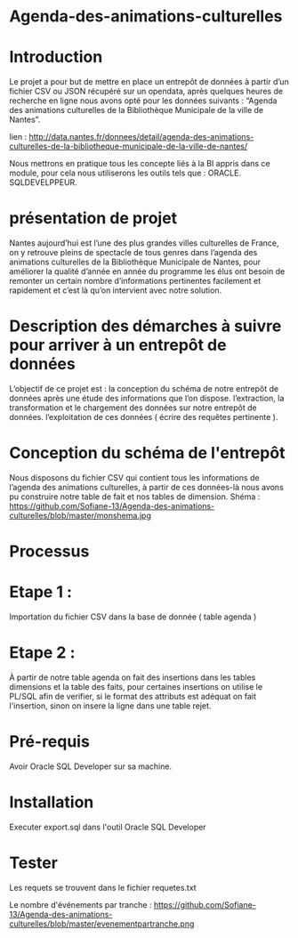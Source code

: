 # Agenda-des-animations-culturelles

# Introduction
Le projet a pour but de mettre en place un entrepôt de données à partir d’un fichier CSV ou JSON récupéré sur un opendata, après quelques heures de recherche en ligne nous avons opté pour les données suivants : “Agenda des animations culturelles de la Bibliothèque Municipale de la ville de Nantes”.

lien : http://data.nantes.fr/donnees/detail/agenda-des-animations-culturelles-de-la-bibliotheque-municipale-de-la-ville-de-nantes/

Nous mettrons en pratique tous les concepte liés à la BI appris dans ce module, pour cela nous utiliserons les outils tels que :
ORACLE.
SQLDEVELPPEUR.

# présentation de projet 
Nantes aujourd’hui est l’une des plus grandes villes culturelles de France, on y retrouve pleins de spectacle de tous genres dans l’agenda des animations culturelles de la Bibliothèque Municipale de Nantes, pour améliorer la qualité d’année en année du programme les élus ont besoin de remonter un certain nombre d’informations pertinentes facilement et rapidement  et c’est là qu’on intervient avec notre solution.

# Description des démarches à suivre pour arriver à un entrepôt de données
L’objectif de ce projet est :
la conception du schéma de notre entrepôt de données après une étude des informations que l’on dispose.
l’extraction, la transformation et le chargement des données sur notre entrepôt de données.
l’exploitation de ces données ( écrire des requêtes pertinente ).

# Conception du schéma de l'entrepôt
Nous disposons du fichier CSV qui contient tous les informations de l’agenda des animations culturelles, à partir de ces données-là nous avons pu construire notre table de fait et nos tables de dimension.
Shéma : https://github.com/Sofiane-13/Agenda-des-animations-culturelles/blob/master/monshema.jpg

# Processus

# Etape 1 : 

Importation du fichier CSV dans la base de donnée ( table agenda )

# Etape 2 :

À partir de notre table agenda on fait des insertions dans les tables dimensions et la table des faits, pour certaines insertions on utilise le PL/SQL afin de verifier, si le format des attributs est adéquat on fait l'insertion, sinon on insere la ligne dans une table rejet.

# Pré-requis

Avoir Oracle SQL Developer sur sa machine.

# Installation

Executer export.sql dans l'outil Oracle SQL Developer

# Tester

Les requets se trouvent dans le fichier requetes.txt

Le nombre d'événements par tranche : https://github.com/Sofiane-13/Agenda-des-animations-culturelles/blob/master/evenementpartranche.png
